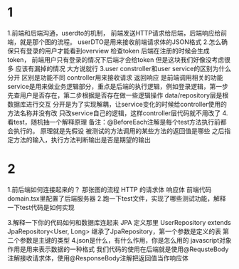 # 1

1.前端和后端沟通，userdto的机制，
前端发送HTTP请求给后端，后端响应给前端，就是那个图的流程。
userDTO是用来接收前端请求体的JSON格式 
2.怎么确保只有登录的用户才能看到overview
检查token 后端在注册的时候会生成token， 前端用户只有登录的情况下后端才会给token 
但是这块我们好像没考虑很多 应该有漏掉的情况 大方说就行
3.user constroller和user service的区别为什么分开
区别是功能不同
 controller用来接收请求 返回响应 是前端调用相关的功能
service是用来做业务逻辑部分，重点是后端的执行逻辑，例如登录逻辑，第一步先查用户是否存在，第二步根据是否存在做一些逻辑操作
data/repository层是根数据库进行交互
分开是为了实现解耦，让service变化的时候给controller使用的方法名称并没有改 只改service自己的逻辑，这样controller层代码就不用改了
4.看test，随机抽一个解释原理
备注：@BeforeEach注解是每个test方法执行前都会执行的。
原理就是先假设 被测试的方法调用的某些方法的返回值是哪些
之后指定方法的输入，执行方法判断输出是否是期望的输出

# 2

1.前后端如何连接起来的？
那张图的流程 HTTP 的请求体 响应体 
前端代码domain.tsx里配置了后端服务器
2.跑一下test文件，实现了哪些测试功能，解释一下test代码是如何实现

3.解释一下你的代码如何和数据库连起来
JPA 定义那里 UserRepository extends JpaRepository<User, Long> 
继承了JpaRepository，第一个参数是定义的表 第二个参数是主键的类型
4.json是什么，有什么作用，你是怎么用的
javascript对象 作用是用来表示数据的一种格式 我们代码的使用在后端就是使用@RequsteBody注解接收请求体，使用@ResponseBody注解把返回值当作响应体